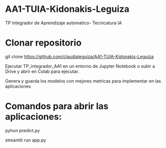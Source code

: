 # AA1-TUIA-Kidonakis-Leguiza
TP integrador de Aprendizaje automatico- Tecnicatura IA

# Clonar repositorio
git clone https://github.com/claudialeguiza/AA1-TUIA-Kidonakis-Leguiza

Ejecutar TP_integrador_AA1 en un entorno de Jupyter Notebook o subir a  Drive y 
abrir en Colab para ejecutar.

Genera y guarda los modelos con mejores metricas para implementar en las aplicaciones

# Comandos para abrir las  aplicaciones:

pyhon predict.py

streamlit run app.py
